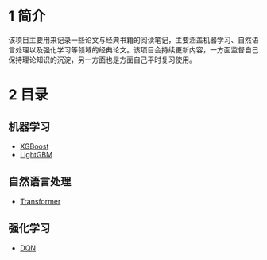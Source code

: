 # 1 简介
该项目主要用来记录一些论文与经典书籍的阅读笔记，主要涵盖机器学习、自然语言处理以及强化学习等领域的经典论文。该项目会持续更新内容，一方面监督自己保持理论知识的沉淀，另一方面也是方面自己平时复习使用。

# 2 目录

## 机器学习

- [XGBoost](https://github.com/NELSONZHAO/paper-learning-and-notes/blob/master/%E6%9C%BA%E5%99%A8%E5%AD%A6%E4%B9%A0/xgboost.ipynb)
- [LightGBM](https://github.com/NELSONZHAO/paper-learning-and-notes/blob/master/%E6%9C%BA%E5%99%A8%E5%AD%A6%E4%B9%A0/light-gbm.ipynb)

## 自然语言处理

- [Transformer](https://github.com/NELSONZHAO/paper-learning-and-notes/blob/master/%E8%87%AA%E7%84%B6%E8%AF%AD%E8%A8%80%E5%A4%84%E7%90%86/transformer.ipynb)

## 强化学习

- [DQN](https://github.com/NELSONZHAO/paper-learning-and-notes/blob/master/%E5%BC%BA%E5%8C%96%E5%AD%A6%E4%B9%A0/dqn-nature-notes.ipynb)
